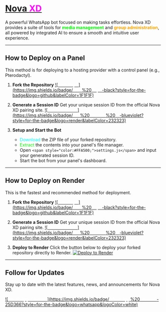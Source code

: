 # <ins><span style="color:#00FFFF;"><i class="fas fa-bolt"></i></span> Nova <span style="color:#FF00FF;">XD</span></ins>

A powerful WhatsApp bot focused on making tasks effortless. Nova XD provides a suite of tools for **<span style="color:#00FF00;">media management</span>** and **<span style="color:#FFA500;">group administration</span>**, all powered by integrated AI to ensure a smooth and intuitive user experience.

---

## <span style="color:#00FFFF;"><i class="fas fa-server"></i></span> How to Deploy on a Panel

This method is for deploying to a hosting provider with a control panel (e.g., Pterodactyl).

1.  **<span style="color:#00FF00;"><i class="fas fa-code-branch"></i></span> Fork the Repository**
    [![<span style="color:#FFFFFF;">Fork Repo</span>](https://img.shields.io/badge/<span style="color:#FFFFFF;">Fork</span>%20<span style="color:#FFFFFF;">Repo</span>-black?style=for-the-badge&logo=github&labelColor=1F1F1F)](https://github.com/swtichedxp/Nova-/fork)

2.  **<span style="color:#FFA500;"><i class="fas fa-key"></i></span> Generate a Session ID**
    Get your unique session ID from the official Nova XD pairing site.
    [![<span style="color:#FFFFFF;">Get Session ID</span>](https://img.shields.io/badge/<span style="color:#FFFFFF;">Get</span>%20<span style="color:#FFFFFF;">Session</span>%20<span style="color:#FFFFFF;">ID</span>-blueviolet?style=for-the-badge&logo=render&labelColor=232323)](https://novapair.onrender.com/)

3.  **<span style="color:#FF00FF;"><i class="fas fa-tools"></i></span> Setup and Start the Bot**
    * <span style="color:#00FFFF;">Download</span> the ZIP file of your forked repository.
    * <span style="color:#00FF00;">Extract</span> the contents into your panel's file manager.
    * Open `<span style="color:#FFA500;">settings.js</span>` and input your generated session ID.
    * Start the bot from your panel's dashboard.

---

## <span style="color:#00FFFF;"><i class="fas fa-cloud"></i></span> How to Deploy on Render

This is the fastest and recommended method for deployment.

1.  **<span style="color:#00FF00;"><i class="fas fa-code-branch"></i></span> Fork the Repository**
    [![<span style="color:#FFFFFF;">Fork Repo</span>](https://img.shields.io/badge/<span style="color:#FFFFFF;">Fork</span>%20<span style="color:#FFFFFF;">Repo</span>-black?style=for-the-badge&logo=github&labelColor=1F1F1F)](https://github.com/swtichedxp/Nova-/fork)

2.  **<span style="color:#FFA500;"><i class="fas fa-key"></i></span> Generate a Session ID**
    Get your unique session ID from the official Nova XD pairing site.
    [![<span style="color:#FFFFFF;">Get Session ID</span>](https://img.shields.io/badge/<span style="color:#FFFFFF;">Get</span>%20<span style="color:#FFFFFF;">Session</span>%20<span style="color:#FFFFFF;">ID</span>-blueviolet?style=for-the-badge&logo=render&labelColor=232323)](https://novapair.onrender.com/)

3.  **<span style="color:#00FFFF;"><i class="fas fa-rocket"></i></span> Deploy to Render**
    Click the button below to deploy your forked repository directly to Render.
    [![Deploy to Render](https://render.com/images/deploy-to-render-button.svg)](https://render.com/deploy?repo=https://github.com/swtichedxp/Nova-)

---

## <span style="color:#00FFFF;"><i class="fas fa-rss"></i></span> Follow for Updates

Stay up to date with the latest features, news, and announcements for Nova XD.

[![<span style="color:#FFFFFF;">WhatsApp Channel</span>](https://img.shields.io/badge/<span style="color:#FFFFFF;">WhatsApp</span>%20<span style="color:#FFFFFF;">Channel</span>-25D366?style=for-the-badge&logo=whatsapp&logoColor=white)](https://whatsapp.com/channel/0029VbB6Xu9CXC3FaGdkpZ3s)
